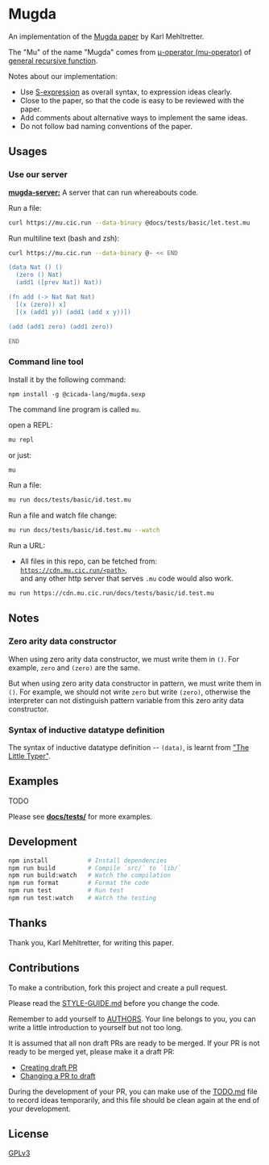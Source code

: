 # Mugda

An implementation of the [Mugda paper](docs/papers/termination-checking-for-a-dependently-typed-language--karl-mehltretter.pdf) by Karl Mehltretter.

The "Mu" of the name "Mugda"
comes from [μ-operator (mu-operator)](https://en.wikipedia.org/wiki/%CE%9C_operator)
of [general recursive function](https://en.wikipedia.org/wiki/General_recursive_function).

Notes about our implementation:

- Use [S-expression](https://github.com/cicada-lang/sexp) as overall syntax, to expression ideas clearly.
- Close to the paper, so that the code is easy to be reviewed with the paper.
- Add comments about alternative ways to implement the same ideas.
- Do not follow bad naming conventions of the paper.

## Usages

### Use our server

[**mugda-server:**](https://github.com/cicada-lang/mugda-server) A server that can run whereabouts code.

Run a file:

```bash
curl https://mu.cic.run --data-binary @docs/tests/basic/let.test.mu
```

Run multiline text (bash and zsh):

```bash
curl https://mu.cic.run --data-binary @- << END

(data Nat () ()
  (zero () Nat)
  (add1 ([prev Nat]) Nat))

(fn add (-> Nat Nat Nat)
  [(x (zero)) x]
  [(x (add1 y)) (add1 (add x y))])

(add (add1 zero) (add1 zero))

END
```

### Command line tool

Install it by the following command:

```
npm install -g @cicada-lang/mugda.sexp
```

The command line program is called `mu`.

open a REPL:

```sh
mu repl
```

or just:

```sh
mu
```

Run a file:

```sh
mu run docs/tests/basic/id.test.mu
```

Run a file and watch file change:

```sh
mu run docs/tests/basic/id.test.mu --watch
```

Run a URL:

- All files in this repo, can be fetched from: [`https://cdn.mu.cic.run/<path>`](https://cdn.mu.cic.run), <br/>
  and any other http server that serves `.mu` code would also work.

```sh
mu run https://cdn.mu.cic.run/docs/tests/basic/id.test.mu
```

## Notes

### Zero arity data constructor

When using zero arity data constructor, we must write them in `()`.
For example, `zero` and `(zero)` are the same.

But when using zero arity data constructor in pattern, we must write them in `()`.
For example, we should not write `zero` but write `(zero)`,
otherwise the interpreter can not distinguish pattern variable
from this zero arity data constructor.

### Syntax of inductive datatype definition

The syntax of inductive datatype definition -- `(data)`,
is learnt from ["The Little Typer"](https://mitpress.mit.edu/9780262536431/the-little-typer).

## Examples

TODO

Please see [**docs/tests/**](docs/tests/) for more examples.

## Development

```sh
npm install           # Install dependencies
npm run build         # Compile `src/` to `lib/`
npm run build:watch   # Watch the compilation
npm run format        # Format the code
npm run test          # Run test
npm run test:watch    # Watch the testing
```

## Thanks

Thank you, Karl Mehltretter, for writing this paper.

## Contributions

To make a contribution, fork this project and create a pull request.

Please read the [STYLE-GUIDE.md](STYLE-GUIDE.md) before you change the code.

Remember to add yourself to [AUTHORS](AUTHORS).
Your line belongs to you, you can write a little
introduction to yourself but not too long.

It is assumed that all non draft PRs are ready to be merged.
If your PR is not ready to be merged yet, please make it a draft PR:

- [Creating draft PR](https://github.blog/2019-02-14-introducing-draft-pull-requests)
- [Changing a PR to draft](https://docs.github.com/en/pull-requests/collaborating-with-pull-requests/proposing-changes-to-your-work-with-pull-requests/changing-the-stage-of-a-pull-request)

During the development of your PR, you can make use of
the [TODO.md](TODO.md) file to record ideas temporarily,
and this file should be clean again at the end of your development.

## License

[GPLv3](LICENSE)

